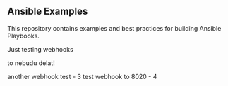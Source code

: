 
Ansible Examples
----------------

This repository contains examples and best practices for building Ansible Playbooks.

Just testing webhooks

to nebudu delat!

another webhook test - 3
test webhook to 8020 - 4
